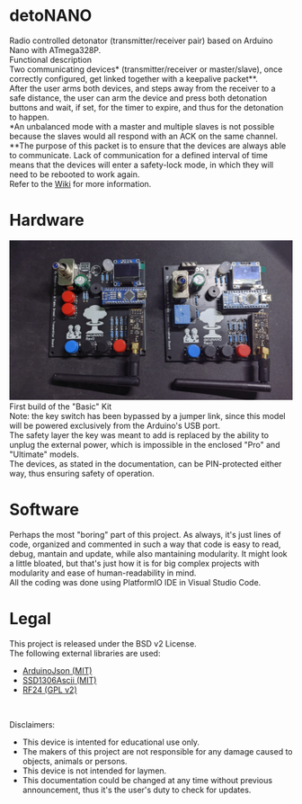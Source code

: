 # detoNANO
Radio controlled detonator (transmitter/receiver pair) based on Arduino Nano with ATmega328P.
<br>
Functional description
<br>
Two communicating devices* (transmitter/receiver or master/slave), once correctly configured, get linked together with a keepalive packet**.
<br>
After the user arms both devices, and steps away from the receiver to a safe distance, the user can arm the device and press both detonation buttons and wait, if set, for the timer to expire, and thus for the detonation to happen.
<br>
*An unbalanced mode with a master and multiple slaves is not possible because the slaves would all respond with an ACK on the same channel.
<br>
**The purpose of this packet is to ensure that the devices are always able to communicate. Lack of communication for a defined interval of time means that the devices will enter a safety-lock mode, in which they will need to be rebooted to work again.
<br>
Refer to the [Wiki](https://github.com/riacob/Nano328P-detoNANO/wiki) for more information.

# Hardware
![First Basic Kit Build](/docs/basic_model_kit_1.jpg "First Basic Kit Build")
First build of the "Basic" Kit
<br>
Note: the key switch has been bypassed by a jumper link, since this model will be powered exclusively from the Arduino's USB port.
<br>
The safety layer the key was meant to add is replaced by the ability to unplug the external power, which is impossible in the enclosed "Pro" and "Ultimate" models.
<br>
The devices, as stated in the documentation, can be PIN-protected either way, thus ensuring safety of operation.

# Software
Perhaps the most "boring" part of this project. As always, it's just lines of code, organized and commented in such a way that code is easy to read, debug, mantain and update, while also mantaining modularity. It might look a little bloated, but that's just how it is for big complex projects with modularity and ease of human-readability in mind.
<br>
All the coding was done using PlatformIO IDE in Visual Studio Code.

# Legal
This project is released under the BSD v2 License.
<br>
The following external libraries are used:
- [ArduinoJson (MIT)](https://github.com/bblanchon/ArduinoJson)
- [SSD1306Ascii (MIT)](https://github.com/greiman/SSD1306Ascii)
- [RF24 (GPL v2)](https://github.com/nRF24/RF24)
<br>

Disclaimers:
- This device is intented for educational use only.
- The makers of this project are not responsible for any damage caused to objects, animals or persons.
- This device is not intended for laymen.
- This documentation could be changed at any time without previous announcement, thus it's the user's duty to check for updates.
